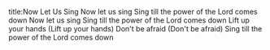 title:Now Let Us Sing
Now let us sing
Sing till the power of the Lord comes down 
Now let us sing
Sing till the power of the Lord comes down 
Lift up your hands (Lift up your hands) 
Don't be afraid (Don't be afraid)
Sing till the power of the Lord comes down